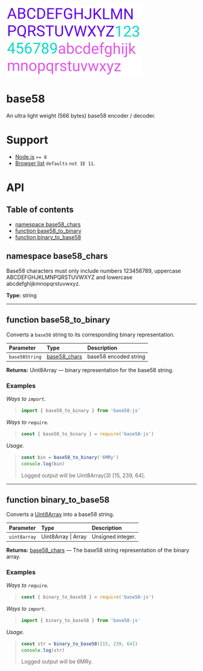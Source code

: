 ![base58 logo](https://raw.githubusercontent.com/pur3miish/base58/main/static/base58.svg)

# base58

An ultra light weight (566 bytes) base58 encoder / decoder.

# Support

- [Node.js](https://nodejs.org/en/) `>= 8`
- [Browser list](https://github.com/browserslist/browserslist) `defaults` `not IE 11`.

# API

## Table of contents

- [namespace base58_chars](#namespace-base58_chars)
- [function base58_to_binary](#function-base58_to_binary)
- [function binary_to_base58](#function-binary_to_base58)

## namespace base58_chars

Base58 characters must only include numbers 123456789, uppercase ABCDEFGHJKLMNPQRSTUVWXYZ and lowercase abcdefghijkmnopqrstuvwxyz.

**Type:** string

---

## function base58_to_binary

Converts a `base58` string to its corresponding binary representation.

| Parameter | Type | Description |
| :-- | :-- | :-- |
| `base58String` | [base58_chars](#namespace-base58_chars) | base58 encoded string |

**Returns:** Uint8Array — binary representation for the base58 string.

### Examples

_Ways to `import`._

> ```js
> import { base58_to_binary } from 'base58-js'
> ```

_Ways to `require`._

> ```js
> const { base58_to_binary } = require('base58-js')
> ```

_Usage._

> ```js
> const bin = base58_to_binary('6MRy')
> console.log(bin)
> ```
>
> Logged output will be Uint8Array(3) \[15, 239, 64].

---

## function binary_to_base58

Converts a [Uint8Array](https://developer.mozilla.org/en-US/docs/Web/JavaScript/Reference/Global_Objects/Uint8Array) into a base58 string.

| Parameter    | Type                | Description       |
| :----------- | :------------------ | :---------------- |
| `uint8array` | Uint8Array \| Array | Unsigned integer. |

**Returns:** [base58_chars](#namespace-base58_chars) — The base58 string representation of the binary array.

### Examples

_Ways to `require`._

> ```js
> const { binary_to_base58 } = require('base58-js')
> ```

_Ways to `import`._

> ```js
> import { binary_to_base58 } from 'base58-js'
> ```

_Usage._

> ```js
> const str = binary_to_base58([15, 239, 64])
> console.log(str)
> ```
>
> Logged output will be 6MRy.
